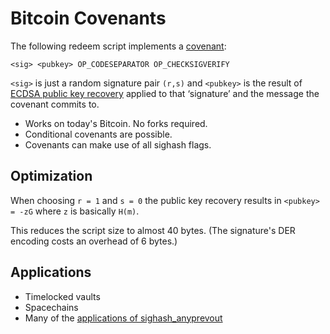 # Bitcoin Covenants

The following redeem script implements a [covenant](https://link.springer.com/chapter/10.1007/978-3-662-53357-4_9):

```
<sig> <pubkey> OP_CODESEPARATOR OP_CHECKSIGVERIFY
```


`<sig>` is just a random signature pair `(r,s)` and `<pubkey>` is the result of [ECDSA public key recovery](https://crypto.stackexchange.com/questions/18105/how-does-recovering-the-public-key-from-an-ecdsa-signature-work) applied to that ‘signature’ and the message the covenant commits to.


- Works on today's Bitcoin. No forks required. 
- Conditional covenants are possible.
- Covenants can make use of all sighash flags.

## Optimization
When choosing `r = 1` and `s = 0` the public key recovery results in `<pubkey> = -zG` where `z` is basically `H(m)`.

This reduces the script size to almost 40 bytes. (The signature's DER encoding costs an overhead of 6 bytes.)


## Applications
- Timelocked vaults 
- Spacechains
- Many of the [applications of sighash_anyprevout](https://anyprevout.xyz/)
